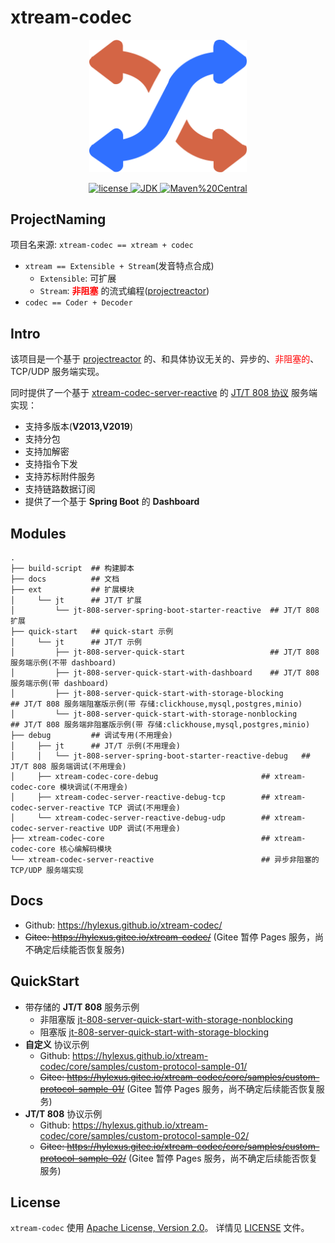 # xtream-codec

<p align="center">
    <a href="https://github.com/hylexus/xtream-codec">
        <img alt="xtream-codec logo" src="docs/src/.vuepress/public/logo.png" width="50%" />
    </a>
</p>

<p align="center">
    <a href="https://www.apache.org/licenses/LICENSE-2.0">
        <img alt="license" src="https://img.shields.io/badge/license-Apache2-blue" />
    </a>
    <a href="https://openjdk.org/projects/jdk/21">
        <img alt="JDK" src="https://img.shields.io/badge/jdk-21-red" />
    </a>
    <a href="https://search.maven.org/search?q=g:%22io.github.hylexus.xtream%22%20AND%20a:%22xtream-codec-core%22">
            <img alt="Maven%20Central" src="https://img.shields.io/maven-central/v/io.github.hylexus.xtream/xtream-codec-core.svg?label=Maven%20Central&color=green" />
    </a>
</p>

## ProjectNaming

项目名来源: `xtream-codec == xtream + codec`

- `xtream == Extensible + Stream`(发音特点合成)
    - `Extensible`: 可扩展
    - `Stream`: <span style="color:red;font-weight:bold;">非阻塞</span>
      的流式编程([projectreactor](https://projectreactor.io))
- `codec == Coder + Decoder`

## Intro

该项目是一个基于 [projectreactor](https://projectreactor.io/) 的、和具体协议无关的、异步的、<span style="color:red;">非阻塞的</span>、TCP/UDP 服务端实现。

同时提供了一个基于 [xtream-codec-server-reactive](xtream-codec-server-reactive) 的 [JT/T 808 协议](ext/jt/jt-808-server-spring-boot-starter-reactive) 服务端实现：

- 支持多版本(**V2013,V2019**)
- 支持分包
- 支持加解密
- 支持指令下发
- 支持苏标附件服务
- 支持链路数据订阅
- 提供了一个基于 **Spring Boot** 的 **Dashboard**

## Modules

```shell
.
├── build-script  ## 构建脚本
├── docs          ## 文档
├── ext           ## 扩展模块
│     └── jt      ## JT/T 扩展
│         └── jt-808-server-spring-boot-starter-reactive  ## JT/T 808 扩展
├── quick-start   ## quick-start 示例
│     └── jt      ## JT/T 示例
│         ├── jt-808-server-quick-start                   ## JT/T 808 服务端示例(不带 dashboard)
│         ├── jt-808-server-quick-start-with-dashboard    ## JT/T 808 服务端示例(带 dashboard)
│         ├── jt-808-server-quick-start-with-storage-blocking         ## JT/T 808 服务端阻塞版示例(带 存储:clickhouse,mysql,postgres,minio)
│         └── jt-808-server-quick-start-with-storage-nonblocking      ## JT/T 808 服务端非阻塞版示例(带 存储:clickhouse,mysql,postgres,minio)
├── debug         ## 调试专用(不用理会)
│     ├── jt      ## JT/T 示例(不用理会)
│     │   └── jt-808-server-spring-boot-starter-reactive-debug   ## JT/T 808 服务端调试(不用理会)
│     ├── xtream-codec-core-debug                       ## xtream-codec-core 模块调试(不用理会)
│     ├── xtream-codec-server-reactive-debug-tcp        ## xtream-codec-server-reactive TCP 调试(不用理会)
│     └── xtream-codec-server-reactive-debug-udp        ## xtream-codec-server-reactive UDP 调试(不用理会)
├── xtream-codec-core                                   ## xtream-codec-core 核心编解码模块
└── xtream-codec-server-reactive                        ## 异步非阻塞的 TCP/UDP 服务端实现
```

## Docs

- Github: https://hylexus.github.io/xtream-codec/
- ~~Gitee: https://hylexus.gitee.io/xtream-codec/~~ (Gitee 暂停 Pages 服务，尚不确定后续能否恢复服务)

## QuickStart

- 带存储的 **JT/T 808** 服务示例
    - 非阻塞版 [jt-808-server-quick-start-with-storage-nonblocking](quick-start/jt/jt-808-server-quick-start-with-storage-nonblocking/README.md)
    - 阻塞版 [jt-808-server-quick-start-with-storage-blocking](quick-start/jt/jt-808-server-quick-start-with-storage-blocking/README.md)
- **自定义** 协议示例
    - Github: https://hylexus.github.io/xtream-codec/core/samples/custom-protocol-sample-01/
    - ~~Gitee: https://hylexus.gitee.io/xtream-codec/core/samples/custom-protocol-sample-01/~~  (Gitee 暂停 Pages 服务，尚不确定后续能否恢复服务)
- **JT/T 808** 协议示例
    - Github: https://hylexus.github.io/xtream-codec/core/samples/custom-protocol-sample-02/
    - ~~Gitee: https://hylexus.gitee.io/xtream-codec/core/samples/custom-protocol-sample-02/~~  (Gitee 暂停 Pages 服务，尚不确定后续能否恢复服务)

## License

`xtream-codec` 使用 [Apache License, Version 2.0](https://www.apache.org/licenses/LICENSE-2.0)。 详情见 [LICENSE](LICENSE) 文件。


